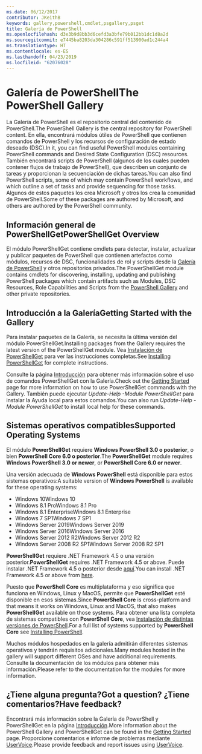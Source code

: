 ```yaml
---
ms.date: 06/12/2017
contributor: JKeithB
keywords: gallery,powershell,cmdlet,psgallery,psget
title: Galería de PowerShell
ms.openlocfilehash: d3e3b9d8bb3d6cefd3a3bfe79b012bb1dc1d8a2d
ms.sourcegitcommit: e7445ba8203da304286c591ff513900ad1c244a4
ms.translationtype: HT
ms.contentlocale: es-ES
ms.lasthandoff: 04/23/2019
ms.locfileid: "62076028"
---
```

# <a name="the-powershell-gallery"></a><span data-ttu-id="237b4-103">Galería de PowerShell</span><span class="sxs-lookup"><span data-stu-id="237b4-103">The PowerShell Gallery</span></span>

<span data-ttu-id="237b4-104">La Galería de PowerShell es el repositorio central del contenido de PowerShell.</span><span class="sxs-lookup"><span data-stu-id="237b4-104">The PowerShell Gallery is the central repository for PowerShell content.</span></span> <span data-ttu-id="237b4-105">En ella, encontrará módulos útiles de PowerShell que contienen comandos de PowerShell y los recursos de configuración de estado deseado (DSC).</span><span class="sxs-lookup"><span data-stu-id="237b4-105">In it, you can find useful PowerShell modules containing PowerShell commands and Desired State Configuration (DSC) resources.</span></span>
<span data-ttu-id="237b4-106">También encontrará scripts de PowerShell (algunos de los cuales pueden contener flujos de trabajo de PowerShell), que describen un conjunto de tareas y proporcionan la secuenciación de dichas tareas.</span><span class="sxs-lookup"><span data-stu-id="237b4-106">You can also find PowerShell scripts, some of which may contain PowerShell workflows, and which outline a set of tasks and provide sequencing for those tasks.</span></span> <span data-ttu-id="237b4-107">Algunos de estos paquetes los crea Microsoft y otros los crea la comunidad de PowerShell.</span><span class="sxs-lookup"><span data-stu-id="237b4-107">Some of these packages are authored by Microsoft, and others are authored by the PowerShell community.</span></span>

## <a name="powershellget-overview"></a><span data-ttu-id="237b4-108">Información general de PowerShellGet</span><span class="sxs-lookup"><span data-stu-id="237b4-108">PowerShellGet Overview</span></span>

<span data-ttu-id="237b4-109">El módulo PowerShellGet contiene cmdlets para detectar, instalar, actualizar y publicar paquetes de PowerShell que contienen artefactos como módulos, recursos de DSC, funcionalidades de rol y scripts desde la [Galería de PowerShell](https://www.PowerShellGallery.com) y otros repositorios privados.</span><span class="sxs-lookup"><span data-stu-id="237b4-109">The PowerShellGet module contains cmdlets for discovering, installing, updating and publishing PowerShell packages which contain artifacts such as Modules, DSC Resources, Role Capabilities and Scripts from the [PowerShell Gallery](https://www.PowerShellGallery.com) and other private repositories.</span></span>

## <a name="getting-started-with-the-gallery"></a><span data-ttu-id="237b4-110">Introducción a la Galería</span><span class="sxs-lookup"><span data-stu-id="237b4-110">Getting Started with the Gallery</span></span>

<span data-ttu-id="237b4-111">Para instalar paquetes de la Galería, se necesita la última versión del módulo PowerShellGet.</span><span class="sxs-lookup"><span data-stu-id="237b4-111">Installing packages from the Gallery requires the latest version of the PowerShellGet module.</span></span>
<span data-ttu-id="237b4-112">Vea [Instalación de PowerShellGet](installing-psget.md) para ver las instrucciones completas.</span><span class="sxs-lookup"><span data-stu-id="237b4-112">See [Installing PowerShellGet](installing-psget.md) for complete instructions.</span></span>

<span data-ttu-id="237b4-113">Consulte la página [Introducción](getting-started.md) para obtener más información sobre el uso de comandos PowerShellGet con la Galería.</span><span class="sxs-lookup"><span data-stu-id="237b4-113">Check out the [Getting Started](getting-started.md) page for more information on how to use PowerShellGet commands with the Gallery.</span></span> <span data-ttu-id="237b4-114">También puede ejecutar *Update-Help -Module PowerShellGet* para instalar la Ayuda local para estos comandos.</span><span class="sxs-lookup"><span data-stu-id="237b4-114">You can also run *Update-Help -Module PowerShellGet* to install local help for these commands.</span></span>

## <a name="supported-operating-systems"></a><span data-ttu-id="237b4-115">Sistemas operativos compatibles</span><span class="sxs-lookup"><span data-stu-id="237b4-115">Supported Operating Systems</span></span>

<span data-ttu-id="237b4-116">El módulo **PowerShellGet** requiere **Windows PowerShell 3.0 o posterior**, o bien **PowerShell Core 6.0 o posterior**.</span><span class="sxs-lookup"><span data-stu-id="237b4-116">The **PowerShellGet** module requires **Windows PowerShell 3.0 or newer**, or **PowerShell Core 6.0 or newer**.</span></span>

<span data-ttu-id="237b4-117">Una versión adecuada de **Windows PowerShell** está disponible para estos sistemas operativos:</span><span class="sxs-lookup"><span data-stu-id="237b4-117">A suitable version of **Windows PowerShell** is available for these operating systems:</span></span>

- <span data-ttu-id="237b4-118">Windows 10</span><span class="sxs-lookup"><span data-stu-id="237b4-118">Windows 10</span></span>
- <span data-ttu-id="237b4-119">Windows 8.1 Pro</span><span class="sxs-lookup"><span data-stu-id="237b4-119">Windows 8.1 Pro</span></span>
- <span data-ttu-id="237b4-120">Windows 8.1 Enterprise</span><span class="sxs-lookup"><span data-stu-id="237b4-120">Windows 8.1 Enterprise</span></span>
- <span data-ttu-id="237b4-121">Windows 7 SP1</span><span class="sxs-lookup"><span data-stu-id="237b4-121">Windows 7 SP1</span></span>
- <span data-ttu-id="237b4-122">Windows Server 2019</span><span class="sxs-lookup"><span data-stu-id="237b4-122">Windows Server 2019</span></span>
- <span data-ttu-id="237b4-123">Windows Server 2016</span><span class="sxs-lookup"><span data-stu-id="237b4-123">Windows Server 2016</span></span>
- <span data-ttu-id="237b4-124">Windows Server 2012 R2</span><span class="sxs-lookup"><span data-stu-id="237b4-124">Windows Server 2012 R2</span></span>
- <span data-ttu-id="237b4-125">Windows Server 2008 R2 SP1</span><span class="sxs-lookup"><span data-stu-id="237b4-125">Windows Server 2008 R2 SP1</span></span>

<span data-ttu-id="237b4-126">**PowerShellGet** requiere .NET Framework 4.5 o una versión posterior.</span><span class="sxs-lookup"><span data-stu-id="237b4-126">**PowerShellGet** requires .NET Framework 4.5 or above.</span></span> <span data-ttu-id="237b4-127">Puede instalar .NET Framework 4.5 o posterior desde [aquí](https://msdn.microsoft.com/library/5a4x27ek.aspx).</span><span class="sxs-lookup"><span data-stu-id="237b4-127">You can install .NET Framework 4.5 or above from [here](https://msdn.microsoft.com/library/5a4x27ek.aspx).</span></span>

<span data-ttu-id="237b4-128">Puesto que **PowerShell Core** es multiplataforma y eso significa que funciona en Windows, Linux y MacOS, permite que **PowerShellGet** esté disponible en esos sistemas.</span><span class="sxs-lookup"><span data-stu-id="237b4-128">Since **PowerShell Core** is cross-platform and that means it works on Windows, Linux and MacOS, that also makes **PowerShellGet** available on those systems.</span></span> <span data-ttu-id="237b4-129">Para obtener una lista completa de sistemas compatibles con **PowerShell Core**, vea [Instalación de distintas versiones de PowerShell](/powershell/scripting/setup/installing-powershell).</span><span class="sxs-lookup"><span data-stu-id="237b4-129">For a full list of systems supported by **PowerShell Core** see [Installing PowerShell](/powershell/scripting/setup/installing-powershell).</span></span>

<span data-ttu-id="237b4-130">Muchos módulos hospedados en la galería admitirán diferentes sistemas operativos y tendrán requisitos adicionales.</span><span class="sxs-lookup"><span data-stu-id="237b4-130">Many modules hosted in the gallery will support different OSes and have additional requirements.</span></span> <span data-ttu-id="237b4-131">Consulte la documentación de los módulos para obtener más información.</span><span class="sxs-lookup"><span data-stu-id="237b4-131">Please refer to the documentation for the modules for more information.</span></span>

## <a name="got-a-question-have-feedback"></a><span data-ttu-id="237b4-132">¿Tiene alguna pregunta?</span><span class="sxs-lookup"><span data-stu-id="237b4-132">Got a question?</span></span> <span data-ttu-id="237b4-133">¿Tiene comentarios?</span><span class="sxs-lookup"><span data-stu-id="237b4-133">Have feedback?</span></span>

<span data-ttu-id="237b4-134">Encontrará más información sobre la Galería de PowerShell y PowerShellGet en la página [Introducción](getting-started.md).</span><span class="sxs-lookup"><span data-stu-id="237b4-134">More information about the PowerShell Gallery and PowerShellGet can be found in the [Getting Started](getting-started.md) page.</span></span> <span data-ttu-id="237b4-135">Proporcione comentarios e informe de problemas mediante [UserVoice](http://windowsserver.uservoice.com/forums/301869-powershell).</span><span class="sxs-lookup"><span data-stu-id="237b4-135">Please provide feedback and report issues using [UserVoice](http://windowsserver.uservoice.com/forums/301869-powershell).</span></span>
